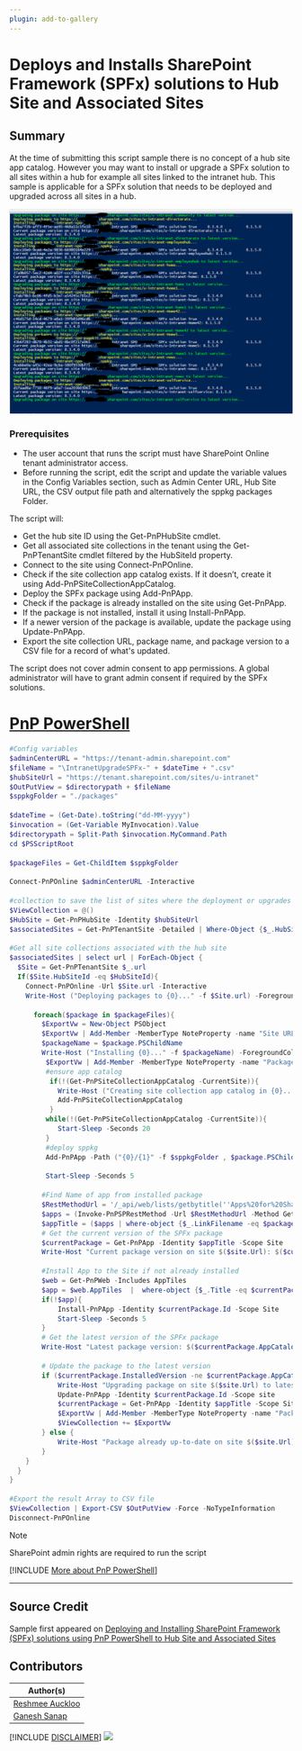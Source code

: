 ```yaml
---
plugin: add-to-gallery
---
```


# Deploys and Installs SharePoint Framework (SPFx) solutions to Hub Site and Associated Sites

## Summary

At the time of submitting this script sample there is no concept of a hub site app catalog. However you may want to install or upgrade a SPFx solution to all sites within a hub for example all sites linked to the intranet hub. This sample is applicable for a SPFx solution that needs to be deployed and upgraded across all sites in a hub. 

![Example Screenshot](assets/example.png)

### Prerequisites

- The user account that runs the script must have SharePoint Online tenant administrator access.
- Before running the script, edit the script and update the variable values in the Config Variables section, such as Admin Center URL, Hub Site URL, the CSV output file path and alternatively the sppkg packages Folder. 

The script will:
- Get the hub site ID using the Get-PnPHubSite cmdlet.
- Get all associated site collections in the tenant using the Get-PnPTenantSite cmdlet filtered by the HubSiteId property.
- Connect to the site using Connect-PnPOnline.
- Check if the site collection app catalog exists. If it doesn’t, create it using Add-PnPSiteCollectionAppCatalog.
- Deploy the SPFx package using Add-PnPApp.
- Check if the package is already installed on the site using Get-PnPApp.
- If the package is not installed, install it using Install-PnPApp.
- If a newer version of the package is available, update the package using Update-PnPApp.
- Export the site collection URL, package name, and package version to a CSV file for a record of what's updated.

The script does not cover admin consent to app permissions. A global administrator will have to grant admin consent if required by the SPFx solutions. 

# [PnP PowerShell](#tab/pnpps)

```powershell
#Config variables
$adminCenterURL = "https://tenant-admin.sharepoint.com"
$fileName = "\IntranetUpgradeSPFx-" + $dateTime + ".csv"
$hubSiteUrl = "https://tenant.sharepoint.com/sites/u-intranet"
$OutPutView = $directorypath + $fileName
$sppkgFolder = "./packages"

$dateTime = (Get-Date).toString("dd-MM-yyyy")
$invocation = (Get-Variable MyInvocation).Value
$directorypath = Split-Path $invocation.MyCommand.Path
cd $PSScriptRoot

$packageFiles = Get-ChildItem $sppkgFolder

Connect-PnPOnline $adminCenterURL -Interactive

#collection to save the list of sites where the deployment or upgrades of SPFx solution happened for auditing
$ViewCollection = @() 
$HubSite = Get-PnPHubSite -Identity $hubSiteUrl
$associatedSites = Get-PnPTenantSite -Detailed | Where-Object {$_.HubSiteId -eq $hubSite.Id}

#Get all site collections associated with the hub site
$associatedSites | select url | ForEach-Object { 
  $Site = Get-PnPTenantSite $_.url
  If($Site.HubSiteId -eq $HubSiteId){
    Connect-PnPOnline -Url $Site.url -Interactive
    Write-Host ("Deploying packages to {0}..." -f $Site.url) -ForegroundColor Yellow

      foreach($package in $packageFiles){
        $ExportVw = New-Object PSObject
        $ExportVw | Add-Member -MemberType NoteProperty -name "Site URL" -value $Site.url
        $packageName = $package.PSChildName
        Write-Host ("Installing {0}..." -f $packageName) -ForegroundColor Yellow
         $ExportVw | Add-Member -MemberType NoteProperty -name "Package Name" -value $packageName
         #ensure app catalog
          if(!(Get-PnPSiteCollectionAppCatalog -CurrentSite)){
            Write-Host ("Creating site collection app catalog in {0}..." -f $Site.url) -ForegroundColor Yellow
            Add-PnPSiteCollectionAppCatalog
          }
         while(!(Get-PnPSiteCollectionAppCatalog -CurrentSite)){
            Start-Sleep -Seconds 20
         }
         #deploy sppkg
         Add-PnPApp -Path ("{0}/{1}" -f $sppkgFolder , $package.PSChildName) -Scope Site -Overwrite -Publish

         Start-Sleep -Seconds 5

        #Find Name of app from installed package 
        $RestMethodUrl = '/_api/web/lists/getbytitle(''Apps%20for%20SharePoint'')/items?$select=Title,LinkFilename'
        $apps = (Invoke-PnPSPRestMethod -Url $RestMethodUrl -Method Get).Value
        $appTitle = ($apps | where-object {$_.LinkFilename -eq $packageName} | select Title).Title
        # Get the current version of the SPFx package
        $currentPackage = Get-PnPApp -Identity $appTitle -Scope Site
        Write-Host "Current package version on site $($site.Url): $($currentPackage.InstalledVersion)"

        #Install App to the Site if not already installed
        $web = Get-PnPWeb -Includes AppTiles
        $app = $web.AppTiles  |  where-object {$_.Title -eq $currentPackage.Title } 
        if(!$app){
            Install-PnPApp -Identity $currentPackage.Id -Scope Site
            Start-Sleep -Seconds 5
        }
        # Get the latest version of the SPFx package
        Write-Host "Latest package version: $($currentPackage.AppCatalogVersion)"

        # Update the package to the latest version
        if ($currentPackage.InstalledVersion -ne $currentPackage.AppCatalogVersion) {
            Write-Host "Upgrading package on site $($site.Url) to latest version..." -ForegroundColor Green
            Update-PnPApp -Identity $currentPackage.Id -Scope site
            $currentPackage = Get-PnPApp -Identity $appTitle -Scope Site
            $ExportVw | Add-Member -MemberType NoteProperty -name "Package Version" -value $currentPackage.AppCatalogVersion
            $ViewCollection += $ExportVw
        } else {
            Write-Host "Package already up-to-date on site $($site.Url)."
        }
    }
  }
}

#Export the result Array to CSV file
$ViewCollection | Export-CSV $OutPutView -Force -NoTypeInformation
Disconnect-PnPOnline
```

> [!Note]
> SharePoint admin rights are required to run the script

[!INCLUDE [More about PnP PowerShell](../../docfx/includes/MORE-PNPPS.md)]

***

## Source Credit

Sample first appeared on [Deploying and Installing SharePoint Framework (SPFx) solutions using PnP PowerShell to Hub Site and Associated Sites](https://pnp.github.io/blog/post/deploy-spfx-in-hub-site-and-associated-sites/)

## Contributors

| Author(s) |
|-----------|
| [Reshmee Auckloo](https://github.com/reshmee011) |
| [Ganesh Sanap](https://ganeshsanapblogs.wordpress.com/) |


[!INCLUDE [DISCLAIMER](../../docfx/includes/DISCLAIMER.md)]
<img src="https://m365-visitor-stats.azurewebsites.net/script-samples/scripts/spo-deploy-install-update-spfx-hubsite-associatedsites" aria-hidden="true" />

